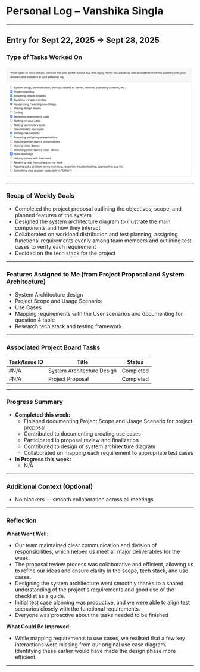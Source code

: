 # Personal Log – Vanshika Singla

---

## Entry for Sept 22, 2025 → Sept 28, 2025

### Type of Tasks Worked On
![Personal Log](../../../screenshots/Week4_PersonalLog-%20Vanshika%20Singla.png)


---

### Recap of Weekly Goals
- Completed the project proposal outlining the objectives, scope, and planned features of the system
- Designed the system architecture diagram to illustrate the main components and how they interact
- Collaborated on workload distribution and test planning, assigning functional requirements evenly among team members and outlining test cases to verify each requirement
- Decided on the tech stack for the project

---

### Features Assigned to Me (from Project Proposal and System Architecture)
- System Architecture design
- Project Scope and Usage Scenario:
- Use Cases
- Mapping requirements with the User scenarios and documenting for question 4 table
- Research tech stack and testing framework

---

### Associated Project Board Tasks
| Task/Issue ID | Title                      | Status     |
|---------------|----------------------------|------------|
| #N/A          | System Architecture Design | Completed  |
| #N/A          | Project Proposal           | Completed  |

---

### Progress Summary
- **Completed this week:**  
  - Finished documenting Project Scope and Usage Scenario for project proposal
  - Contributed to documenting creating use cases 
  - Participated in proposal review and finalization
  - Contributed to design of system architecture diagram
  - Collaborated on mapping each requirement to appropriate test cases  
- **In Progress this week:**  
  - N/A  

---

### Additional Context (Optional)
- No blockers — smooth collaboration across all meetings.  

---

### Reflection
**What Went Well:**
* Our team maintained clear communication and division of responsibilities, which helped us meet all major deliverables for the week.
* The proposal review process was collaborative and efficient, allowing us to refine our ideas and ensure clarity in the scope, tech stack, and use cases.
* Designing the system architecture went smoothly thanks to a shared understanding of the project's requirements and good use of the checklist as a guide.
* Initial test case planning was productive, and we were able to align test scenarios closely with the functional requirements.
* Everyone was proactive about the tasks needed to be finished

**What Could Be Improved:**
* While mapping requirements to use cases, we realised that a few key interactions were missing from our original use case diagram. Identifying these earlier would have made the design phase more efficient.
---
